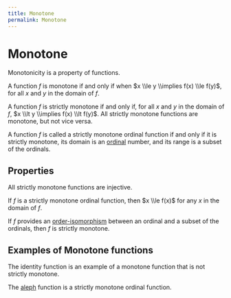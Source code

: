 ```yaml
---
title: Monotone
permalink: Monotone
---
```

# Monotone











  
Monotonicity is a property of functions.

A function $f$ is monotone if and only if when $x \\le y \\implies f(x)
\\le f(y)$, for all $x$ and $y$ in the domain of $f$.

A function $f$ is strictly monotone if and only if, for all $x$ and $y$
in the domain of $f$, $x \\lt y \\implies f(x) \\lt f(y)$. All strictly
monotone functions are monotone, but not vice versa.

A function $f$ is called a strictly monotone ordinal function if and
only if it is strictly monotone, its domain is an
[ordinal](Ordinal "Ordinal")
number, and its range is a subset of the ordinals.

## Properties

All strictly monotone functions are injective.

If $f$ is a strictly monotone ordinal function, then $x \\le f(x)$ for
any $x$ in the domain of $f$.

If $f$ provides an
[order-isomorphism](Order-isomorphism "Order-isomorphism")
between an ordinal and a subset of the ordinals, then $f$ is strictly
monotone.

## Examples of Monotone functions

The identity function is an example of a monotone function that is not
strictly monotone.

The [aleph](Aleph "Aleph")
function is a strictly monotone ordinal function.


